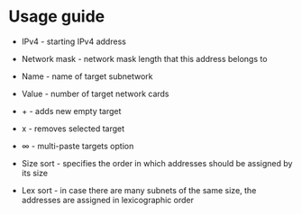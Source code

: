 # Usage guide
* IPv4 - starting IPv4 address
* Network mask - network mask length that this address belongs to

* Name - name of target subnetwork
* Value - number of target network cards

* \+ - adds new empty target
* x - removes selected target
* ∞ - multi-paste targets option

* Size sort - specifies the order in which addresses should be assigned by its size
* Lex sort - in case there are many subnets of the same size, the addresses are assigned in lexicographic order
